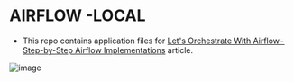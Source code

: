 # AIRFLOW -LOCAL

- This repo contains application files for [Let's Orchestrate With Airflow - Step-by-Step Airflow Implementations](https://medium.com/towards-artificial-intelligence/lets-orchestrate-with-airflow-step-by-step-airflow-implementations-8100d8fe58b0) article.

![image](https://user-images.githubusercontent.com/51021282/194310346-48a21492-453e-4ec3-968a-a5b0d9424691.png)
